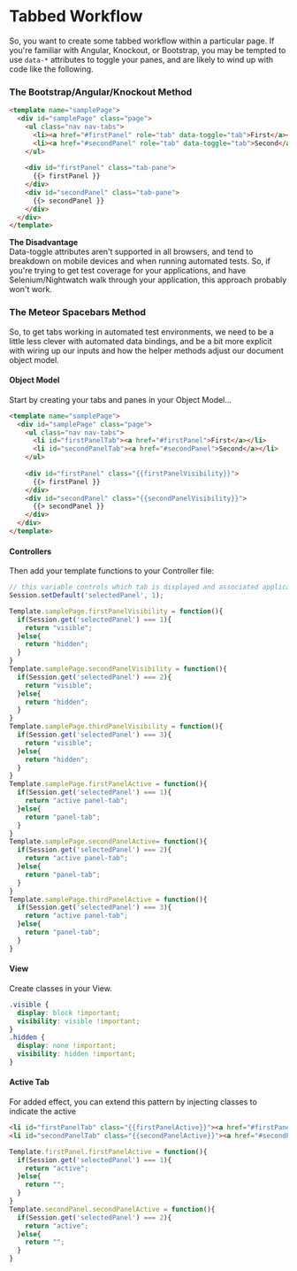 Tabbed Workflow  
=========================================

So, you want to create some tabbed workflow within a particular page.  If you're familiar with Angular, Knockout, or Bootstrap, you may be tempted to use ``data-*`` attributes to toggle your panes, and are likely to wind up with code like the following.

### The Bootstrap/Angular/Knockout Method
````html
<template name="samplePage">
  <div id="samplePage" class="page">
    <ul class="nav nav-tabs">
      <li><a href="#firstPanel" role="tab" data-toggle="tab">First</a></li>
      <li><a href="#secondPanel" role="tab" data-toggle="tab">Second</a></li>
    </ul>
    
    <div id="firstPanel" class="tab-pane">
      {{> firstPanel }}
    </div>
    <div id="secondPanel" class="tab-pane">
      {{> secondPanel }}
    </div>
  </div>
</template>
````

**The Disadvantage**  
Data-toggle attributes aren't supported in all browsers, and tend to breakdown on mobile devices and when running automated tests.  So, if you're trying to get test coverage for your applications, and have Selenium/Nightwatch walk through your application, this approach probably won't work.  

### The Meteor Spacebars Method

So, to get tabs working in automated test environments, we need to be a little less clever with automated data bindings, and be a bit more explicit with wiring up our inputs and how the helper methods adjust our document object model.  

#### Object Model  
Start by creating your tabs and panes in your Object Model...

````html
<template name="samplePage">
  <div id="samplePage" class="page">
    <ul class="nav nav-tabs">
      <li id="firstPanelTab"><a href="#firstPanel">First</a></li>
      <li id="secondPanelTab"><a href="#secondPanel">Second</a></li>
    </ul>
    
    <div id="firstPanel" class="{{firstPanelVisibility}}">
      {{> firstPanel }}
    </div>
    <div id="secondPanel" class="{{secondPanelVisibility}}">
      {{> secondPanel }}
    </div>
  </div>
</template>
````


#### Controllers  
Then add your template functions to your Controller file:

````js
// this variable controls which tab is displayed and associated application state
Session.setDefault('selectedPanel', 1);

Template.samplePage.firstPanelVisibility = function(){
  if(Session.get('selectedPanel') === 1){
    return "visible";
  }else{
    return "hidden";
  }
}
Template.samplePage.secondPanelVisibility = function(){
  if(Session.get('selectedPanel') === 2){
    return "visible";
  }else{
    return "hidden";
  }
}
Template.samplePage.thirdPanelVisibility = function(){
  if(Session.get('selectedPanel') === 3){
    return "visible";
  }else{
    return "hidden";
  }
}
Template.samplePage.firstPanelActive = function(){
  if(Session.get('selectedPanel') === 1){
    return "active panel-tab";
  }else{
    return "panel-tab";
  }
}
Template.samplePage.secondPanelActive= function(){
  if(Session.get('selectedPanel') === 2){
    return "active panel-tab";
  }else{
    return "panel-tab";
  }
}
Template.samplePage.thirdPanelActive = function(){
  if(Session.get('selectedPanel') === 3){
    return "active panel-tab";
  }else{
    return "panel-tab";
  }
}

````

#### View   
Create classes in your View.

````css
.visible {
  display: block !important;
  visibility: visible !important;
}
.hidden {
  display: none !important;
  visibility: hidden !important;
}
````


####  Active Tab
For added effect, you can extend this pattern by injecting classes to indicate the active 
````html
<li id="firstPanelTab" class="{{firstPanelActive}}"><a href="#firstPanel">First</a></li>
<li id="secondPanelTab" class="{{secondPanelActive}}"><a href="#secondPanel">Second</a></li>
````

````js
Template.firstPanel.firstPanelActive = function(){
  if(Session.get('selectedPanel') === 1){
    return "active";
  }else{
    return "";
  }
}
Template.secondPanel.secondPanelActive = function(){
  if(Session.get('selectedPanel') === 2){
    return "active";
  }else{
    return "";
  }
}
````
